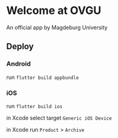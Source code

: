 # Welcome at OVGU

An official app by Magdeburg University 

## Deploy

### Android

run `flutter build appbundle`

### iOS

run `flutter build ios`

in Xcode select target `Generic iOS Device`

in Xcode run `Product` > `Archive`
